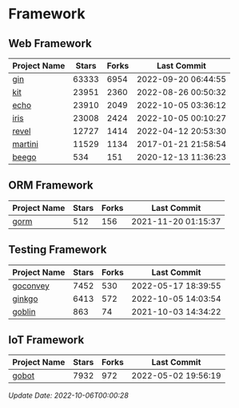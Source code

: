 # Framework

## Web Framework
| Project Name | Stars | Forks | Last Commit |
| ------------ | ----- | ----- | ----------- |
| [gin](https://github.com/gin-gonic/gin) | 63333 | 6954 | 2022-09-20 06:44:55 |
| [kit](https://github.com/go-kit/kit) | 23951 | 2360 | 2022-08-26 00:50:32 |
| [echo](https://github.com/labstack/echo) | 23910 | 2049 | 2022-10-05 03:36:12 |
| [iris](https://github.com/kataras/iris) | 23008 | 2424 | 2022-10-05 00:10:27 |
| [revel](https://github.com/revel/revel) | 12727 | 1414 | 2022-04-12 20:53:30 |
| [martini](https://github.com/go-martini/martini) | 11529 | 1134 | 2017-01-21 21:58:54 |
| [beego](https://github.com/astaxie/beego) | 534 | 151 | 2020-12-13 11:36:23 |

## ORM Framework
| Project Name | Stars | Forks | Last Commit |
| ------------ | ----- | ----- | ----------- |
| [gorm](https://github.com/jinzhu/gorm) | 512 | 156 | 2021-11-20 01:15:37 |

## Testing Framework
| Project Name | Stars | Forks | Last Commit |
| ------------ | ----- | ----- | ----------- |
| [goconvey](https://github.com/smartystreets/goconvey) | 7452 | 530 | 2022-05-17 18:39:55 |
| [ginkgo](https://github.com/onsi/ginkgo) | 6413 | 572 | 2022-10-05 14:03:54 |
| [goblin](https://github.com/franela/goblin) | 863 | 74 | 2021-10-03 14:34:22 |

## IoT Framework
| Project Name | Stars | Forks | Last Commit |
| ------------ | ----- | ----- | ----------- |
| [gobot](https://github.com/hybridgroup/gobot) | 7932 | 972 | 2022-05-02 19:56:19 |

*Update Date: 2022-10-06T00:00:28*